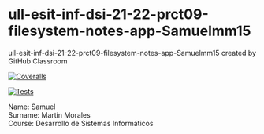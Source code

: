 # ull-esit-inf-dsi-21-22-prct09-filesystem-notes-app-Samuelmm15
ull-esit-inf-dsi-21-22-prct09-filesystem-notes-app-Samuelmm15 created by GitHub Classroom

[![Coveralls](https://github.com/ULL-ESIT-INF-DSI-2122/ull-esit-inf-dsi-21-22-prct09-filesystem-notes-app-Samuelmm15/actions/workflows/coveralls.yml/badge.svg)](https://github.com/ULL-ESIT-INF-DSI-2122/ull-esit-inf-dsi-21-22-prct09-filesystem-notes-app-Samuelmm15/actions/workflows/coveralls.yml)

[![Tests](https://github.com/ULL-ESIT-INF-DSI-2122/ull-esit-inf-dsi-21-22-prct09-filesystem-notes-app-Samuelmm15/actions/workflows/tests.js.yml/badge.svg)](https://github.com/ULL-ESIT-INF-DSI-2122/ull-esit-inf-dsi-21-22-prct09-filesystem-notes-app-Samuelmm15/actions/workflows/tests.js.yml)

Name: Samuel \
Surname: Martín Morales \
Course: Desarrollo de Sistemas Informáticos
